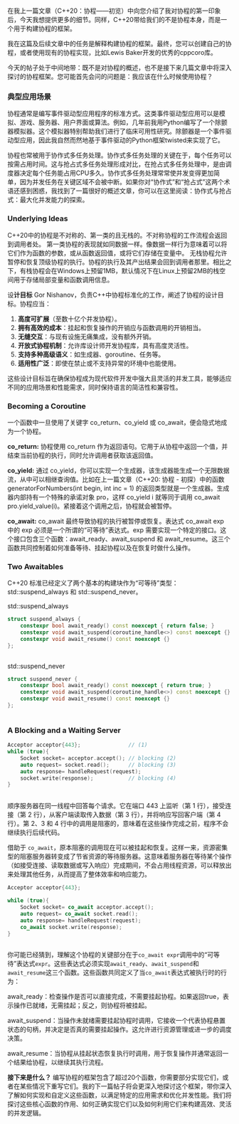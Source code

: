 ​

在我上一篇文章（C++20：协程——初览）中向您介绍了我对协程的第一印象后，今天我想提供更多的细节。同样，C++20带给我们的不是协程本身，而是一个用于构建协程的框架。

我在这篇及后续文章中的任务是解释构建协程的框架。最终，您可以创建自己的协程，或者使用现有的协程实现，比如Lewis Baker开发的优秀的cppcoro库。

今天的帖子处于中间地带：既不是对协程的概述，也不是接下来几篇文章中将深入探讨的协程框架。您可能首先会问的问题是：我应该在什么时候使用协程？

### 典型应用场景

协程通常是编写事件驱动型应用程序的标准方式。这类事件驱动型应用可以是模拟、游戏、服务器、用户界面或算法。例如，几年前我用Python编写了一个除颤器模拟器。这个模拟器特别帮助我们进行了临床可用性研究。除颤器是一个事件驱动型应用，因此我自然而然地基于事件驱动的Python框架twisted来实现了它。

协程也常被用于协作式多任务处理。协作式多任务处理的关键在于，每个任务可以按需占用时间。这与抢占式多任务处理形成对比，在抢占式多任务处理中，是由调度器决定每个任务能占用CPU多久。协作式多任务处理常常使并发变得更加简单，因为并发任务在关键区域不会被中断。如果你对“协作式”和“抢占式”这两个术语还感到困惑，我找到了一篇很好的概述文章，你可以在这里阅读：协作式与抢占式：最大化并发能力的探索。

### Underlying Ideas

C++20中的协程是不对称的、第一类的且无栈的。不对称协程的工作流程会返回到调用者处。 第一类协程的表现就如同数据一样。像数据一样行为意味着可以将它们作为函数的参数，或从函数返回值，或将它们存储在变量中。 无栈协程允许暂停和恢复顶级协程的执行。协程的执行及其产出结果会回到调用者那里。相比之下，有栈协程会在Windows上预留1MB，默认情况下在Linux上预留2MB的栈空间用于存储局部变量和函数调用信息。

设**计目标** Gor Nishanov，负责C++中协程标准化的工作，阐述了协程的设计目标。协程应当：

1. **高度可扩展**（至数十亿个并发协程）。
2. **拥有高效的成本**：挂起和恢复操作的开销应与函数调用的开销相当。
3. **无缝交互**：与现有设施无痛集成，没有额外开销。
4. **开放式协程机制**：允许库设计师开发协程库，具有高度灵活性。
5. **支持多种高级语义**：如生成器、goroutine、任务等。
6. **适用性广泛**：即使在禁止或不支持异常的环境中也能使用。

这些设计目标旨在确保协程成为现代软件开发中强大且灵活的并发工具，能够适应不同的应用场景和性能需求，同时保持语言的简洁性和兼容性。

### Becoming a Coroutine

一个函数中一旦使用了关键字 co_return、co_yield 或 co_await，便会隐式地成为一个协程。

**co_return:** 协程使用 co_return 作为返回语句。它用于从协程中返回一个值，并结束当前协程的执行，同时允许调用者获取该返回值。

**co_yield:** 通过 co_yield，你可以实现一个生成器，该生成器能生成一个无限数据流，从中可以相继查询值。比如在上一篇文章（C++20: 协程 - 初探）中的函数 generatorForNumbers(int begin, int inc = 1) 的返回类型就是一个生成器。生成器内部持有一个特殊的承诺对象 pro，这样 co_yield i 就等同于调用 co_await pro.yield_value(i)。紧接着这个调用之后，协程就会被暂停。

**co_await:** co_await 最终导致协程的执行被暂停或恢复。表达式 co_await exp 中的 exp 必须是一个所谓的“可等待”表达式。exp 需要实现一个特定的接口。这个接口包含三个函数：await_ready、await_suspend 和 await_resume。这三个函数共同控制着如何准备等待、挂起协程以及在恢复时做什么操作。

### Two Awaitables

C++20 标准已经定义了两个基本的构建块作为“可等待”类型：std::suspend_always 和 std::suspend_never。

std::suspend_always

```cpp
struct suspend_always {
    constexpr bool await_ready() const noexcept { return false; }
    constexpr void await_suspend(coroutine_handle<>) const noexcept {}
    constexpr void await_resume() const noexcept {}
};
```

![](data:image/gif;base64,R0lGODlhAQABAPABAP///wAAACH5BAEKAAAALAAAAAABAAEAAAICRAEAOw== "点击并拖拽以移动")

std::suspend_never

```cpp
struct suspend_never {
    constexpr bool await_ready() const noexcept { return true; }
    constexpr void await_suspend(coroutine_handle<>) const noexcept {}
    constexpr void await_resume() const noexcept {}
};
```

![](data:image/gif;base64,R0lGODlhAQABAPABAP///wAAACH5BAEKAAAALAAAAAABAAEAAAICRAEAOw== "点击并拖拽以移动")

### A Blocking and a Waiting Server

```cpp
Acceptor acceptor{443};               // (1)
while (true){
    Socket socket= acceptor.accept(); // blocking (2)
    auto request= socket.read();      // blocking (3)
    auto response= handleRequest(request);
    socket.write(response);           // blocking (4)
}
```

![](data:image/gif;base64,R0lGODlhAQABAPABAP///wAAACH5BAEKAAAALAAAAAABAAEAAAICRAEAOw== "点击并拖拽以移动")

顺序服务器在同一线程中回答每个请求。它在端口 443 上监听（第 1 行），接受连接（第 2 行），从客户端读取传入数据（第 3 行），并将响应写回客户端（第 4 行）。第 2、3 和 4 行中的调用是阻塞的，意味着在这些操作完成之前，程序不会继续执行后续代码。

借助于 `co_await`，原本阻塞的调用现在可以被挂起和恢复。这样一来，资源密集型的阻塞服务器转变成了节省资源的等待服务器。这意味着服务器在等待某个操作（如接受连接、读取数据或写入响应）完成期间，不会占用线程资源，可以释放出来处理其他任务，从而提高了整体效率和响应能力。

```cpp
Acceptor acceptor{443};

while (true){
    Socket socket= co_await acceptor.accept();
    auto request= co_await socket.read();
    auto response= handleRequest(request);
    co_await socket.write(response);
}
```

![](data:image/gif;base64,R0lGODlhAQABAPABAP///wAAACH5BAEKAAAALAAAAAABAAEAAAICRAEAOw== "点击并拖拽以移动")

你可能已经猜到，理解这个协程的关键部分在于`co_await expr`调用中的“可等待”表达式`expr`。这些表达式必须实现`await_ready`、`await_suspend`和`await_resume`这三个函数。这些函数共同定义了当`co_await`表达式被执行时的行为：

await_ready：检查操作是否可以直接完成，不需要挂起协程。如果返回true，表示操作已就绪，无需挂起；反之，则协程将被挂起。

await_suspend：当操作未就绪需要挂起协程时调用，它接收一个代表协程悬置状态的句柄，并决定是否真的需要挂起操作。这允许进行资源管理或进一步的调度决策。

await_resume：当协程从挂起状态恢复执行时调用，用于恢复操作并通常返回一个结果给协程，以继续其执行流程。

**接下来是什么？** 编写协程的框架包含了超过20个函数，你需要部分实现它们，或者在某些情况下重写它们。我的下一篇帖子将会更深入地探讨这个框架，带你深入了解如何实现和自定义这些函数，以满足特定的应用需求和优化并发性能。我们将探讨这些核心函数的作用、如何正确实现它们以及如何利用它们来构建高效、灵活的并发逻辑。

​
